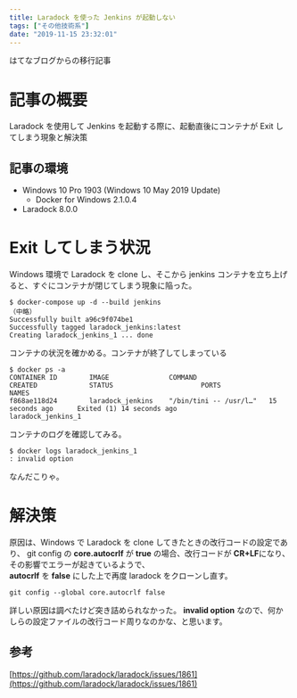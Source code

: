 ```yaml
---
title: Laradock を使った Jenkins が起動しない
tags: ["その他技術系"]
date: "2019-11-15 23:32:01"
---
```


<div class="alert info">
はてなブログからの移行記事
</div>

# 記事の概要

Laradock を使用して Jenkins を起動する際に、起動直後にコンテナが Exit してしまう現象と解決策

## 記事の環境

* Windows 10 Pro 1903 (Windows 10 May 2019 Update)
  * Docker for Windows 2.1.0.4  
* Laradock 8.0.0



# Exit してしまう状況

Windows 環境で Laradock を clone し、そこから jenkins コンテナを立ち上げると、すぐにコンテナが閉じてしまう現象に陥った。
```
$ docker-compose up -d --build jenkins
（中略）
Successfully built a96c9f074be1
Successfully tagged laradock_jenkins:latest
Creating laradock_jenkins_1 ... done
```

コンテナの状況を確かめる。コンテナが終了してしまっている
```
$ docker ps -a
CONTAINER ID        IMAGE               COMMAND                  CREATED             STATUS                      PORTS               NAMES
f868ae118d24        laradock_jenkins    "/bin/tini -- /usr/l…"   15 seconds ago      Exited (1) 14 seconds ago                       laradock_jenkins_1
```

コンテナのログを確認してみる。
```
$ docker logs laradock_jenkins_1
: invalid option
```

なんだこりゃ。

# 解決策

原因は、Windows で Laradock を clone してきたときの改行コードの設定であり、
git config の **core.autocrlf** が **true** の場合、改行コードが **CR+LF**になり、その影響でエラーが起きているようで、  
**autocrlf** を **false** にした上で再度 laradock をクローンし直す。
```
git config --global core.autocrlf false
```

詳しい原因は調べたけど突き詰められなかった。
**invalid option** なので、何かしらの設定ファイルの改行コード周りなのかな、と思います。

## 参考

[https://github.com/laradock/laradock/issues/1861](https://github.com/laradock/laradock/issues/1861)

